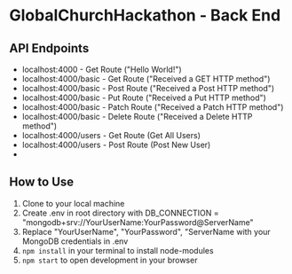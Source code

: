 # GlobalChurchHackathon - Back End

## API Endpoints
* localhost:4000 - Get Route ("Hello World!")
* localhost:4000/basic - Get Route ("Received a GET HTTP method")
* localhost:4000/basic - Post Route ("Received a Post HTTP method")
* localhost:4000/basic - Put Route ("Received a Put HTTP method")
* localhost:4000/basic - Patch Route ("Received a Patch HTTP method")
* localhost:4000/basic - Delete Route ("Received a Delete HTTP method")
* localhost:4000/users - Get Route (Get All Users)
* localhost:4000/users - Post Route (Post New User)
* 

## How to Use
1. Clone to your local machine
2. Create .env in root directory with DB_CONNECTION = "mongodb+srv://YourUserName:YourPassword@ServerName"
3. Replace "YourUserName", "YourPassword", "ServerName with your MongoDB credentials in .env 
4. `npm install` in your terminal to install node-modules
5. `npm start` to open development in your browser
